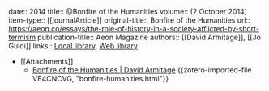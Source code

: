 date:: 2014
title:: @Bonfire of the Humanities
volume:: (2 October 2014)
item-type:: [[journalArticle]]
original-title:: Bonfire of the Humanities
url:: https://aeon.co/essays/the-role-of-history-in-a-society-afflicted-by-short-termism
publication-title:: Aeon Magazine
authors:: [[David Armitage]], [[Jo Guldi]]
links:: [Local library](zotero://select/groups/2386895/items/GZYUW427), [Web library](https://www.zotero.org/groups/2386895/items/GZYUW427)

- [[Attachments]]
	- [Bonfire of the Humanities | David Armitage](https://scholar.harvard.edu/armitage/publications/bonfire-humanities) {{zotero-imported-file VE4CNCVG, "bonfire-humanities.html"}}